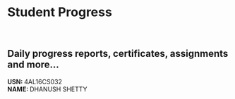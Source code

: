 # Student Progress
<br>

## Daily progress reports, certificates, assignments and more...

<b> USN: </b> 4AL16CS032    <br>
<b> NAME: </b>  DHANUSH SHETTY

